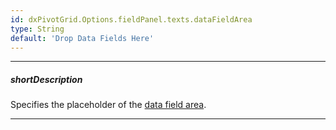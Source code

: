 ```yaml
---
id: dxPivotGrid.Options.fieldPanel.texts.dataFieldArea
type: String
default: 'Drop Data Fields Here'
---
```

---
##### shortDescription
Specifies the placeholder of the [data field area](/Documentation/Guide/Widgets/PivotGrid/Visual_Elements/#Field_Panel).

---
